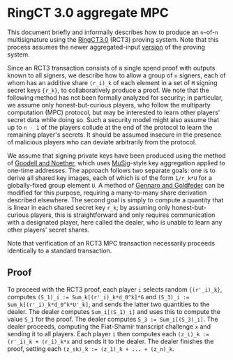 # RingCT 3.0 aggregate MPC

This document briefly and informally describes how to produce an `n`-of-`n` multisignature using the [RingCT3.0](https://eprint.iacr.org/2019/508) (RCT3) proving system.
Note that this process assumes the newer aggregated-input [version](https://github.com/SarangNoether/skunkworks/tree/rct3/rct3-multi) of the proving system.

Since an RCT3 transaction consists of a single spend proof with outputs known to all signers, we describe how to allow a group of `n` signers, each of whom has an additive share `(r_i)_k` of each element in a set of `M` signing secret keys `{r_k}`, to collaboratively produce a proof.
We note that the following method has not been formally analyzed for security; in particular, we assume only honest-but-curious players, who follow the multiparty computation (MPC) protocol, but may be interested to learn other players' secret data while doing so.
Such a security model might also assume that up to `n - 1` of the players collude at the end of the protocol to learn the remaining player's secrets.
It should be assumed insecure in the presence of malicious players who can deviate arbitrarily from the protocol.

We assume that signing private keys have been produced using the method of [Goodell and Noether](https://eprint.iacr.org/2018/774), which uses [MuSig](https://eprint.iacr.org/2018/068)-style key aggregation applied to one-time addresses.
The approach follows two separate goals: one is to derive all shared key images, each of which is of the form `1/r_k*U` for a globally-fixed group element `U`.
A method of [Gennaro and Goldfeder](https://eprint.iacr.org/2019/114) can be modified for this purpose, requiring a many-to-many share derivation described elsewhere.
The second goal is simply to compute a quantity that is linear in each shared secret key `r_k`; by assuming only honest-but-curious players, this is straightforward and only requires communication with a designated player, here called the dealer, who is unable to learn any other players' secret shares.

Note that verification of an RCT3 MPC transaction necessarily proceeds identically to a standard transaction.


## Proof

To proceed with the RCT3 proof, each player `i` selects random `{(r'_i)_k}`, computes `(S_1)_i := Sum_k[(r'_i)_k*d_0^k]*G` and `(S_3)_i := Sum_k[(r'_i)_k*d_0^k*U'_k]`, and sends the latter two quantities to the dealer.
The dealer computes `Sum_i[(S_1)_i]` and uses this to compute the value `S_1` for the proof.
The dealer computes `S_3 := Sum_i[(S_3)_i]`.
The dealer proceeds, computing the Fiat-Shamir transcript challenge `x` and sending it to all players.
Each player `i` then computes each `(z_i)_k := (r'_i)_k + (r_i)_k*x` and sends it to the dealer.
The dealer finishes the proof, setting each `(z_sk)_k := (z_1)_k + ... + (z_n)_k`.
